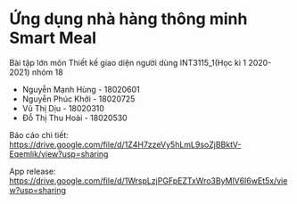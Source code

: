 # Ứng dụng nhà hàng thông minh Smart Meal
Bài tập lớn môn Thiết kế giao diện người dùng INT3115_1(Học kì 1 2020-2021) nhóm 18
* Nguyễn Mạnh Hùng - 18020601
* Nguyễn Phúc Khởi - 18020725
* Vũ Thị Dịu - 18020310
* Đỗ Thị Thu Hoài - 18020530

Báo cáo chi tiết: https://drive.google.com/file/d/1Z4H7zzeVy5hLmL9soZjBBktV-Eqemlik/view?usp=sharing

App release: https://drive.google.com/file/d/1WrspLzjPGFpEZTxWro3ByMlV6I6wEt5x/view?usp=sharing
